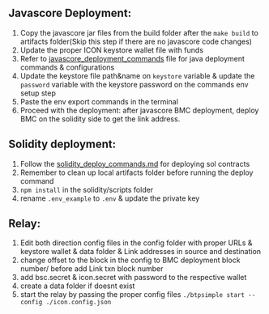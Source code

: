 
Javascore Deployment:
---------------------------------------------------------------------------------------------------------------------------------------------------------------

1. Copy the javascore jar files from the build folder after the `make build` to artifacts folder(Skip this step if there are no javascore code changes)
2. Update the proper ICON keystore wallet file with funds 
3. Refer to [javascore_deployment_commands](https://github.com/icon-project/btp/blob/btp_nobmv/testnet/javascore/javascore_deploy_commands.md) file for java deployment commands & configurations
4. Update the keystore file path&name on `keystore` variable & update the `password` variable with the keystore password on the commands env setup step
5. Paste the env export commands in the terminal
6. Proceed with the deployment: after javascore BMC deployment, deploy BMC on the solidity side to get the link address.


Solidity deployment:
---------------------------------------------------------------------------------------------------------------------------------------------------------------

1. Follow the [solidity_deploy_commands.md](https://github.com/icon-project/btp/blob/btp_nobmv/testnet/solidity/solidity_deploy_commands.md) for deploying sol contracts
2. Remember to clean up local artifacts folder before running the deploy command
2. `npm install` in the solidity/scripts folder
3. rename `.env_example` to `.env` & update the private key


Relay:
---------------------------------------------------------------------------------------------------------------------------------------------------------------

1. Edit both direction config files in the config folder with proper URLs & keystore wallet & data folder & Link addresses in source and destination
2. change offset to the block in the config to BMC deployment block number/ before add Link txn block number
3. add bsc.secret & icon.secret with password to the respective wallet
4. create a data folder if doesnt exist
5. start the relay by passing the proper config files
`./btpsimple start --config ./icon.config.json`
